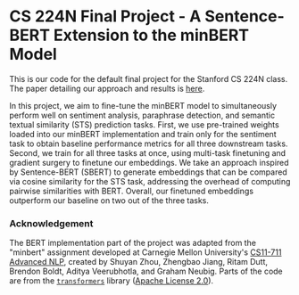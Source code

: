 # CS 224N Final Project - A Sentence-BERT Extension to the minBERT Model

This is our code for the default final project for the Stanford CS 224N class. The paper detailing our approach and results is [here](https://web.stanford.edu/class/cs224n/final-reports/final-report-169956358.pdf).

In this project, we aim to fine-tune the minBERT model to simultaneously perform well on sentiment analysis, paraphrase detection, and semantic textual similarity (STS) prediction tasks. First, we use pre-trained weights loaded into our minBERT implementation and train only for the sentiment task to obtain baseline performance metrics for all three downstream tasks. Second, we train for all three tasks at once, using multi-task finetuning and gradient surgery to finetune our embeddings. We take an approach inspired by Sentence-BERT (SBERT) to generate embeddings that can be compared via cosine similarity for the STS task, addressing the overhead of computing pairwise similarities with BERT. Overall, our finetuned embeddings outperform our baseline on two out of the three tasks.

### Acknowledgement

The BERT implementation part of the project was adapted from the "minbert" assignment developed at Carnegie Mellon University's [CS11-711 Advanced NLP](http://phontron.com/class/anlp2021/index.html), created by Shuyan Zhou, Zhengbao Jiang, Ritam Dutt, Brendon Boldt, Aditya Veerubhotla, and Graham Neubig. Parts of the code are from the [`transformers`](https://github.com/huggingface/transformers) library ([Apache License 2.0](./LICENSE)).
